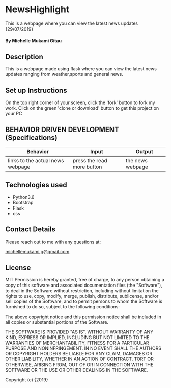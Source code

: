 # NewsHighlight
This is a webpage where you can view the latest news updates {29/07/2019}
#### By Michelle Mukami Gitau

## Description
This is a webpage made using flask where you can view the latest news updates ranging from weather,sports and general news.

## Set up Instructions

On the top right corner of your screen, click the 'fork' button to fork my work.
Click on the green 'clone or download' button to get this project on your PC

## BEHAVIOR DRIVEN DEVELOPMENT (Specifications)


| Behavior                         | Input            | Output       |
| -------------------------------- | ---------------- | ------------ |
| links to the actual news webpage                  | press the read more button       | the news webpage  |



## Technologies used

 * Python3.6
 * Bootstrap
 * Flask
 * css

## Contact Details

Please reach out to me with any questions at:

michellemukami.g@gmail.com

## License
MIT Permission is hereby granted, free of charge, to any person obtaining a copy of this software and associated documentation files (the "Software"), to deal in the Software without restriction, including without limitation the rights to use, copy, modify, merge, publish, distribute, sublicense, and/or sell copies of the Software, and to permit persons to whom the Software is furnished to do so, subject to the following conditions:

The above copyright notice and this permission notice shall be included in all copies or substantial portions of the Software.

THE SOFTWARE IS PROVIDED "AS IS", WITHOUT WARRANTY OF ANY KIND, EXPRESS OR IMPLIED, INCLUDING BUT NOT LIMITED TO THE WARRANTIES OF MERCHANTABILITY, FITNESS FOR A PARTICULAR PURPOSE AND NONINFRINGEMENT. IN NO EVENT SHALL THE AUTHORS OR COPYRIGHT HOLDERS BE LIABLE FOR ANY CLAIM, DAMAGES OR OTHER LIABILITY, WHETHER IN AN ACTION OF CONTRACT, TORT OR OTHERWISE, ARISING FROM, OUT OF OR IN CONNECTION WITH THE SOFTWARE OR THE USE OR OTHER DEALINGS IN THE SOFTWARE.

Copyright (c) {2019}

